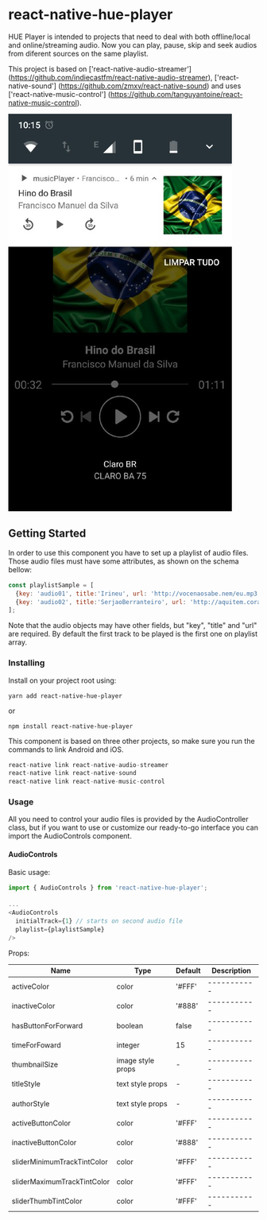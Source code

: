 # react-native-hue-player

HUE Player is intended to projects that need to deal with both offline/local and online/streaming audio.
Now you can play, pause, skip and seek audios from diferent sources on the same playlist.

This project is based on ['react-native-audio-streamer'] (https://github.com/indiecastfm/react-native-audio-streamer),
['react-native-sound'] (https://github.com/zmxv/react-native-sound) and uses ['react-native-music-control'] (https://github.com/tanguyantoine/react-native-music-control).

![print](/Example/prints/print1.jpg)
## Getting Started

In order to use this component you have to set up a playlist of audio files. Those audio files must have some attributes, as shown on the schema bellow: 

```js
const playlistSample = [
  {key: 'audio01', title:'Irineu', url: 'http://vocenaosabe.nem/eu.mp3'}, 
  {key: 'audio02', title:'SerjaoBerranteiro', url: 'http://aquitem.corage', path: 'matadorDeOnca.mp3'}
];
```
Note that the audio objects may have other fields, but "key", "title" and "url" are required.
By default the first track to be played is the first one on playlist array.

### Installing

Install on your project root using:

```shell
yarn add react-native-hue-player
```
or

```shell
npm install react-native-hue-player
```

This component is based on three other projects, so make sure you run the commands to link Android and iOS.

```js
react-native link react-native-audio-streamer
react-native link react-native-sound
react-native link react-native-music-control

```
### Usage

All you need to control your audio files is provided by the AudioController class, but if you want to use or customize our ready-to-go interface you can import the AudioControls component.

#### AudioControls

Basic usage:

```js
import { AudioControls } from 'react-native-hue-player';

...
<AudioControls
  initialTrack={1} // starts on second audio file
  playlist={playlistSample}
/>

```

Props:

|             Name              | Type              | Default | Description |
| ----------------------------- | ----------------- | ------- | ----------- |
| activeColor                   | color             | '#FFF'  | ----------- |
| inactiveColor                 | color             | '#888'  | ----------- |
| hasButtonForForward           | boolean           | false   | ----------- |
| timeForFoward                 | integer           | 15      | ----------- |
| thumbnailSize                 | image style props | -       | ----------- |
| titleStyle                    | text style props  | -       | ----------- |
| authorStyle                   | text style props  | -       | ----------- |
| activeButtonColor             | color             | '#FFF'  | ----------- |
| inactiveButtonColor           | color             | '#888'  | ----------- |
| sliderMinimumTrackTintColor   | color             | '#FFF'  | ----------- |
| sliderMaximumTrackTintColor   | color             | '#FFF'  | ----------- |
| sliderThumbTintColor          | color             | '#FFF'  | ----------- |
